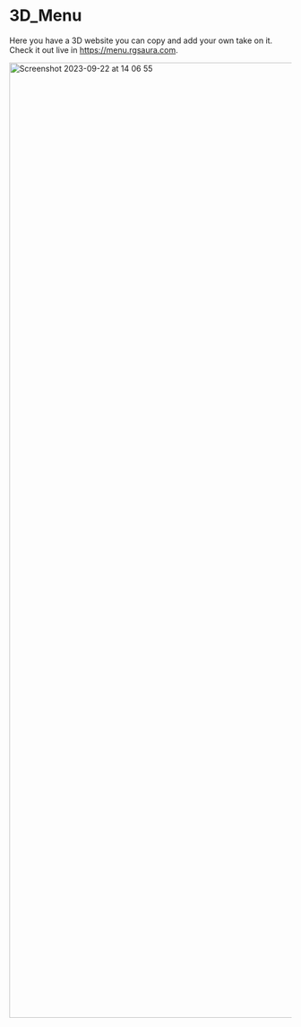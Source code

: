 # 3D_Menu

Here you have a 3D website you can copy and add your own take on it. Check it out live in https://menu.rgsaura.com.

<img width="1704" alt="Screenshot 2023-09-22 at 14 06 55" src="https://github.com/rgsaura/Menu3D_RGSAURA/assets/16281075/377719ea-c889-4045-a1c8-b79167163d2f">
